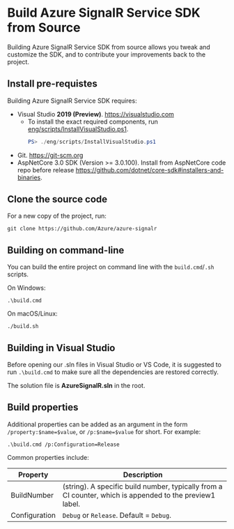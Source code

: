 Build Azure SignalR Service SDK from Source
==============================

Building Azure SignalR Service SDK from source allows you tweak and customize the SDK, and to contribute your improvements back to the project.

## Install pre-requistes

Building Azure SignalR Service SDK requires:

* Visual Studio **2019 (Preview)**. <https://visualstudio.com>
    * To install the exact required components, run [eng/scripts/InstallVisualStudio.ps1](/eng/scripts/InstallVisualStudio.ps1).
        ```ps1
        PS> ./eng/scripts/InstallVisualStudio.ps1
        ```
* Git. <https://git-scm.org>
* AspNetCore 3.0 SDK (Version >= 3.0.100). Install from AspNetCore code repo before release <https://github.com/dotnet/core-sdk#installers-and-binaries>.

## Clone the source code

For a new copy of the project, run:
```
git clone https://github.com/Azure/azure-signalr
```

## Building on command-line

You can build the entire project on command line with the `build.cmd`/`.sh` scripts.

On Windows:
```
.\build.cmd
```

On macOS/Linux:
```
./build.sh
```

## Building in Visual Studio

Before opening our .sln files in Visual Studio or VS Code, it is suggested to run `.\build.cmd` to make sure all the dependencies are restored correctly.

The solution file is **AzureSignalR.sln** in the root.

## Build properties

Additional properties can be added as an argument in the form `/property:$name=$value`, or `/p:$name=$value` for short. For example:
```
.\build.cmd /p:Configuration=Release
```

Common properties include:

Property                 | Description
-------------------------|-------------------------------------------------------------------------------------------------------------
BuildNumber              | (string). A specific build number, typically from a CI counter, which is appended to the preview1 label.
Configuration            | `Debug` or `Release`. Default = `Debug`.
